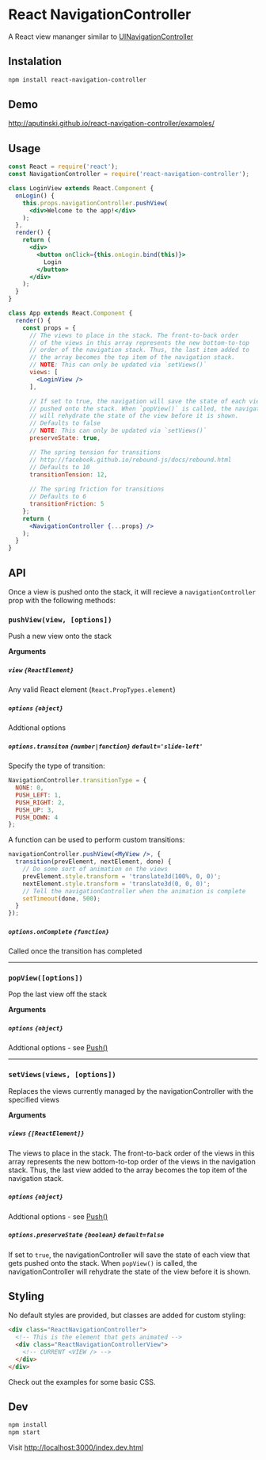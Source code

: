 # React NavigationController

A React view mananger similar to [UINavigationController][ios-controller]

## Instalation

```bash
npm install react-navigation-controller
```

## Demo

<http://aputinski.github.io/react-navigation-controller/examples/>

## Usage

```jsx
const React = require('react');
const NavigationController = require('react-navigation-controller');

class LoginView extends React.Component {
  onLogin() {
    this.props.navigationController.pushView(
      <div>Welcome to the app!</div>
    );
  },
  render() {
    return (
      <div>
        <button onClick={this.onLogin.bind(this)}>
          Login
        </button>
      </div>
    );
  }
}

class App extends React.Component {
  render() {
    const props = {
      // The views to place in the stack. The front-to-back order
      // of the views in this array represents the new bottom-to-top
      // order of the navigation stack. Thus, the last item added to
      // the array becomes the top item of the navigation stack.
      // NOTE: This can only be updated via `setViews()`
      views: [
        <LoginView />
      ],

      // If set to true, the navigation will save the state of each view that
      // pushed onto the stack. When `popView()` is called, the navigationController
      // will rehydrate the state of the view before it is shown.
      // Defaults to false
      // NOTE: This can only be updated via `setViews()`
      preserveState: true,

      // The spring tension for transitions
      // http://facebook.github.io/rebound-js/docs/rebound.html
      // Defaults to 10
      transitionTension: 12,
      
      // The spring friction for transitions
      // Defaults to 6
      transitionFriction: 5
    };
    return (
      <NavigationController {...props} />
    );
  }
}
```

## API

Once a view is pushed onto the stack, it will recieve a `navigationController` prop
with the following methods:

### `pushView(view, [options])`

Push a new view onto the stack

**Arguments**

##### `view` `{ReactElement}`

Any valid React element (`React.PropTypes.element`)

##### `options` `{object}` <a name="push-options"></a>

Addtional options

##### `options.transiton` `{number|function}` `default='slide-left'`

Specify the type of transition:

```js
NavigationController.transitionType = {
  NONE: 0,
  PUSH_LEFT: 1,
  PUSH_RIGHT: 2,
  PUSH_UP: 3,
  PUSH_DOWN: 4
};
```

A function can be used to perform custom transitions:

```jsx
navigationController.pushView(<MyView />, {
  transition(prevElement, nextElement, done) {
    // Do some sort of animation on the views
    prevElement.style.transform = 'translate3d(100%, 0, 0)';
    nextElement.style.transform = 'translate3d(0, 0, 0)';
    // Tell the navigationController when the animation is complete
    setTimeout(done, 500);
  }
});
```

##### `options.onComplete` `{function}`

Called once the transition has completed

***

### `popView([options])`

Pop the last view off the stack

**Arguments**

##### `options` `{object}`

Addtional options - see [Push()](#push-options)

***

### `setViews(views, [options])`

Replaces the views currently managed by the navigationController
with the specified views

**Arguments**

##### `views` `{[ReactElement]}`

The views to place in the stack. The front-to-back order of the
views in this array represents the new bottom-to-top order of the views
in the navigation stack. Thus, the last view added to the array
becomes the top item of the navigation stack.

##### `options` `{object}`

Addtional options - see [Push()](#push-options)

##### `options.preserveState` `{boolean}` `default=false`

If set to `true`, the navigationController will save the state
of each view that gets pushed onto the stack. When `popView()` is called,
the navigationController will rehydrate the state of the view before it is shown.

## Styling

No default styles are provided, but classes are added for custom styling:

```html
<div class="ReactNavigationController">
  <!-- This is the element that gets animated -->
  <div class="ReactNavigationControllerView">
    <!-- CURRENT <VIEW /> -->
  </div>
</div>
```

Check out the examples for some basic CSS.

## Dev

```bash
npm install
npm start
```

Visit [http://localhost:3000/index.dev.html]()

[ios-controller]: https://developer.apple.com/library/ios/documentation/UIKit/Reference/UINavigationController_Class/
